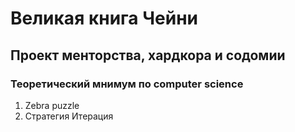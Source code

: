 # Великая книга Чейни

## Проект менторства, хардкора и содомии

### Теоретический мнимум по computer science

1) Zebra puzzle
2) Стратегия Итерация
